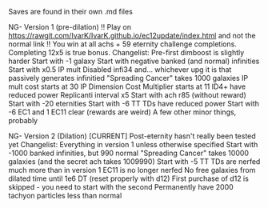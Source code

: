 Saves are found in their own .md files

NG- Version 1 (pre-dilation)
!! Play on https://rawgit.com/IvarK/IvarK.github.io/ec12update/index.html and not the normal link !!
You win at all achs + 59 eternity challenge completions. Completing 12x5 is true bonus.
Changelist:
Pre-first dimboost is slightly harder
Start with -1 galaxy
Start with negative banked (and normal) infinities
Start with x0.5 IP mult
Disabled infi34 and... whichever upg it is that passively generates infinitied
"Spreading Cancer" takes 1000 galaxies
IP mult cost starts at 30 IP
Dimension Cost Multiplier starts at 11
ID4+ have reduced power
Replicanti interval x5
Start with ach r85 (without reward)
Start with -20 eternities
Start with -6 TT
TDs have reduced power
Start with -6 EC1 and 1 EC11 clear (rewards are weird)
A few other minor things, probably

NG- Version 2 (Dilation) [CURRENT]
Post-eternity hasn't really been tested yet
Changelist:
Everything in version 1 unless otherwise specified
Start with -1000 banked infinities, but 990 normal
"Spreading Cancer" takes 10000 galaxies (and the secret ach takes 1009990)
Start with -5 TT
TDs are nerfed much more than in version 1
EC11 is no longer nerfed
No free galaxies from dilated time until 1e6 DT (reset properly with d12)
First purchase of d12 is skipped - you need to start with the second
Permanently have 2000 tachyon particles less than normal
